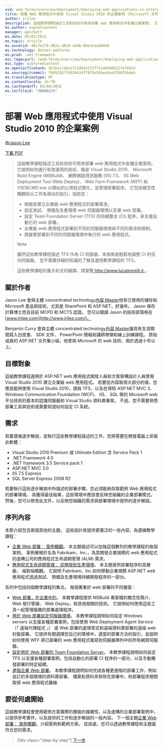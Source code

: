 ```yaml
---
uid: web-forms/overview/deployment/deploying-web-applications-in-enterprise-scenarios/deploying-web-applications-in-enterprise-scenarios
title: 部署 Web 應用程式中使用 Visual Studio 2010 的企業案例 |Microsoft 文件
author: jrjlee
description: 這組教學課程描述工具和技術可用來部署 web 應用程式中各種企業案例。 它說明如何充分運用...
ms.author: aspnetcontent
manager: wpickett
ms.date: 05/03/2012
ms.topic: article
ms.assetid: 48cfe378-d62a-48c6-a4db-6be3cead6898
ms.technology: dotnet-webforms
ms.prod: .net-framework
msc.legacyurl: /web-forms/overview/deployment/deploying-web-applications-in-enterprise-scenarios/deploying-web-applications-in-enterprise-scenarios
msc.type: authoredcontent
ms.openlocfilehash: 921b1ccd8a1f2109a51f3f75149588422fefb91d
ms.sourcegitcommit: f8852267f463b62d7f975e56bea9aa3f68fbbdeb
ms.translationtype: MT
ms.contentlocale: zh-TW
ms.lasthandoff: 04/06/2018
ms.locfileid: "30890225"
---
```

<a name="deploying-web-applications-in-enterprise-scenarios-using-visual-studio-2010"></a>部署 Web 應用程式中使用 Visual Studio 2010 的企業案例
====================
由[Jason Lee](https://github.com/jrjlee)

[下載 PDF](https://msdnshared.blob.core.windows.net/media/MSDNBlogsFS/prod.evol.blogs.msdn.com/CommunityServer.Blogs.Components.WeblogFiles/00/00/00/63/56/8130.DeployingWebAppsInEnterpriseScenarios.pdf)

> 這組教學課程描述工具和技術可用來部署 web 應用程式中各種企業案例。 它說明如何進行有效運用的技術，像是 Visual Studio 2010、 Microsoft Build Engine (MSBuild)、 網際網路資訊服務 (IIS) 7.5、 IIS Web Deployment Tool (Web Deploy)、 Web Farm Framework (WFF) 和 VSDBCMD.exe 以類似的公用程式簡化，並管理部署程序。 它包括概念性概觀和以工作為導向的指引，協助您：
> 
> - 檢閱並建立企業級 web 應用程式的部署需求。
> - 設定測試、 預備及生產環境 web 伺服器環境以支援 web 部署。
> - 設定 Team Foundation Server (TFS) 的持續整合 (CI) 程序，來支援自動化的 web 部署。
> - 企業級 web 應用程式部署到不同的伺服器環境與不同的需求和限制。
> - 將變更部署到不同的伺服器環境中執行的 web 應用程式。
> 
> > [!NOTE]
> > 雖然這些教學課程描述 TFS 作為 CI 伺服器，本指南是輕鬆地調整 CI 的任何伺服器。 您不需要詳細的知識的了解並運用教學課程的 TFS。
> 
> 
> 這些教學課程的義大利文的翻譯，請瀏覽[ http://www.lucamorelli.it ](http://www.lucamorelli.it)。


## <a name="about-the-authors"></a>關於作者

Jason Lee 會與主體 concentrated technology[內容 Master](http://www.contentmaster.com/)他有已使用的儲存和 Microsoft 產品與技術，尤其是 SharePoint 和 ASP.NET，好幾年。 Jason 保存計算博士而且目前 MCPD 和 MCTS 認證。 您可以閱讀 Jason 的技術部落格在[www.jrjlee.com](http://www.jrjlee.com/)。

Benjamin Curry 會與主體 concentrated technology[內容 Master](http://www.contentmaster.com/)誰具有生涯期間寫入白皮書、 SDK 文件、 PowerPoint 簡報和講師帶領和線上訓練課程。 原始成員的 ASP.NET 文件集小組，他曾與 Microsoft 的 web 技術，用於透過十年以上。

## <a name="target-audience"></a>目標對象

這組教學課程適用於 ASP.NET web 應用程式開發人員和方案架構設計人員使用 Visual Studio 2010 建立企業級 web 應用程式。 若要從內容取得大部分的值，您應該能夠使用 Visual Studio 2010，請與 TFS，以及在得知 ASP.NET MVC 3、 Windows Communication Foundation (WCF)、 IIS、 SQL 等的 Microsoft web 平台技術的基本的認識伺服器和 Visual Studio 資料庫專案。 不過，您不需要熟悉部署工具與技術或需要知道如何設定 CI 系統。

## <a name="requirements"></a>需求

若要遵循逐步解說，並執行這些教學課程描述的工作，您將需要在開發電腦上安裝此軟體：

- Visual Studio 2010 Premium 或 Ultimate Edition 含 Service Pack 1
- .NET Framework 4.0
- .NET framework 3.5 Service pack 1
- ASP.NET MVC 3.0
- IIS 7.5 Express
- SQL Server Express 2008 R2

若要執行這些逐步解說中所描述的部署步驟，您必須能夠存取範例 Web 應用程式的部署環境。 為獲得最佳結果，這些環境中應該會反映您組織的企業部署模式。 然後，您可以修改此文件，以反映您組織的需求與部署環境中提供的逐步解說。

## <a name="series-contents"></a>序列內容

本節介紹包含兩個其他的主題。 這些設計來提供更廣泛的一些內容，為遵循教學課程：

- [企業 Web 部署： 案例概觀](enterprise-web-deployment-scenario-overview.md)。 本主題描述可以加強這個數列的教學課程的每個案例。 案例著眼於名為 Fabrikam，Inc.，為其開發企業規模的 web 應用程式的虛構公司的應用程式生命週期管理 (ALM) 需求。
- [應用程式生命週期管理： 從開發到生產環境](application-lifecycle-management-from-development-to-production.md)。 本主題提供部署程序的高層級、 端對端概觀。 它說明 Fabrikam，Inc.如何移動企業規模 ASP.NET web 應用程式透過測試、 預備及生產環境持續開發程序的一部分。

系列中包括四個教學課程的集合。 每個著重於 web 部署的不同層面：

- [Web 部署，在企業中的](../web-deployment-in-the-enterprise/web-deployment-in-the-enterprise.md)。 本教學課程提供 MSBuild 專案檔的概念性簡介、 Web 發行管線、 Web Deploy，和其他相關的技術。 它說明如何使用這些工具一起管理複雜的部署處理程序。
- [用於 Web 部署設定伺服器環境](../configuring-server-environments-for-web-deployment/configuring-server-environments-for-web-deployment.md)。 本教學課程說明如何設定 Windows servers 以支援各種部署案例，包括使用 Web Deployment Agent Service （「 遠端代理程式 」） 或 Web 部署的處理常式和遠端資料庫部署的遠端 web 封裝部署。 它提供有關選擇您自己的環境中，適當的部署方法的指引，並說明如何使用 WFF 將已部署的 web 應用程式複寫到伺服器陣列中的所有網頁伺服器。
- [設定用於 Web 部署的 Team Foundation Server](../configuring-team-foundation-server-for-web-deployment/configuring-team-foundation-server-for-web-deployment.md)。 本教學課程說明如何設定 TFS 以支援各種部署案例，包括自動化的部署 CI 程序的一部分，以及手動觸發部署的特定組建。
- [進階企業 Web 部署](../advanced-enterprise-web-deployment/advanced-enterprise-web-deployment.md)。 本教學課程說明如何完成各種更進階的部署工作，例如自訂的多個環境的資料庫部署、 檔案和資料夾排除在部署中，和部署程序期間取得 web 應用程式離線.

## <a name="where-to-start"></a>要從何處開始

這組教學課程會使用範例方案實際的層級的複雜性，以及虛構的企業部署案例中，以提供參考實作，以及提供的工作和逐步解說的一般內容。 下一個主題[企業 Web 部署： 案例概觀](enterprise-web-deployment-scenario-overview.md)，介紹案例和範例方案。 從該處，您可以透過教學課程和主題最符合您的需求。

> [!div class="step-by-step"]
> [下一步](enterprise-web-deployment-scenario-overview.md)
